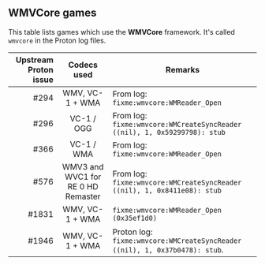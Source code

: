 ## WMVCore games

This table lists games which use the **WMVCore** framework.
It's called `wmvcore` in the Proton log files.

| Upstream Proton issue |            Codecs used             | Remarks                                                                     |
| --------------------: | :--------------------------------: | --------------------------------------------------------------------------- |
|                  #294 |          WMV, VC-1 + WMA           | From log: `fixme:wmvcore:WMReader_Open`                                     |
|                  #296 |             VC-1 / OGG             | From log: `fixme:wmvcore:WMCreateSyncReader ((nil), 1, 0x59299798): stub`   |
|                  #366 |             VC-1 / WMA             | From log: `fixme:wmvcore:WMReader_Open`                                     |
|                  #576 | WMV3 and WVC1 for RE 0 HD Remaster | From log: `fixme:wmvcore:WMCreateSyncReader ((nil), 1, 0x8411e08): stub`    |
|                 #1831 |          WMV, VC-1 + WMA           | `fixme:wmvcore:WMReader_Open (0x35ef1d0)`                                   |
|                 #1946 |          WMV, VC-1 + WMA           | Proton log: `fixme:wmvcore:WMCreateSyncReader ((nil), 1, 0x37b0478): stub`. |
